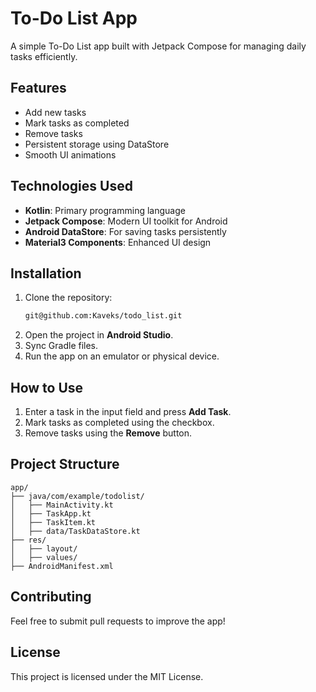 # To-Do List App

A simple To-Do List app built with Jetpack Compose for managing daily tasks efficiently.

## Features

- Add new tasks
- Mark tasks as completed
- Remove tasks
- Persistent storage using DataStore
- Smooth UI animations

## Technologies Used

- **Kotlin**: Primary programming language
- **Jetpack Compose**: Modern UI toolkit for Android
- **Android DataStore**: For saving tasks persistently
- **Material3 Components**: Enhanced UI design

## Installation

1. Clone the repository:
   ```sh
   git@github.com:Kaveks/todo_list.git
   ```
2. Open the project in **Android Studio**.
3. Sync Gradle files.
4. Run the app on an emulator or physical device.

## How to Use

1. Enter a task in the input field and press **Add Task**.
2. Mark tasks as completed using the checkbox.
3. Remove tasks using the **Remove** button.

## Project Structure

```
app/
├── java/com/example/todolist/
│   ├── MainActivity.kt
│   ├── TaskApp.kt
│   ├── TaskItem.kt
│   ├── data/TaskDataStore.kt
├── res/
│   ├── layout/
│   ├── values/
├── AndroidManifest.xml
```

## Contributing

Feel free to submit pull requests to improve the app!

## License

This project is licensed under the MIT License.


